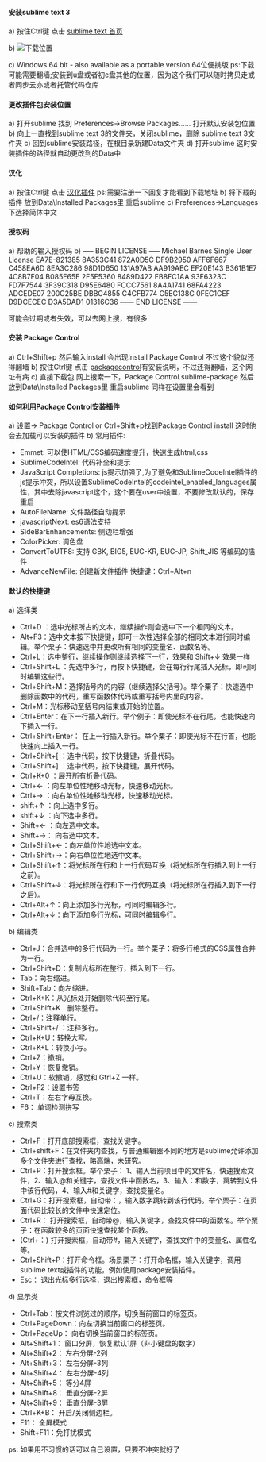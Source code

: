 #### 安装sublime text 3

a) 按住Ctrl键 点击 [sublime text 首页](http://www.sublimetext.com/)

b) ![下载位置](http://7xif9n.com1.z0.glb.clouddn.com/NY9%5BXR2P_37_4U5W%25%7B3UKQ7.png)

c) Windows 64 bit - also available as a portable version  64位便携版 ps:下载可能需要翻墙;安装到u盘或者初c盘其他的位置，因为这个我们可以随时拷贝走或者同步云亦或者托管代码仓库

<!-- more -->
#### 更改插件包安装位置
a) 打开sublime 找到 Preferences->Browse Packages…… 打开默认安装包位置
b) 向上一直找到sublime text 3的文件夹，关闭sublime，删除 sublime text 3文件夹
c) 回到sublime安装路径，在根目录新建Data文件夹
d) 打开sublime 这时安装插件的路径就自动更改到的Data中

#### 汉化

a) 按住Ctrl键 点击 [汉化插件](http://sublimetext.iaixue.com/forum.php?mod=viewthread&tid=342&extra=&page=1)
ps:需要注册一下回复才能看到下载地址
b) 将下载的插件 放到Data\Installed Packages里 重启sublime
c) Preferences->Languages 下选择简体中文

#### 授权码

a) 帮助的输入授权码
b)
        —– BEGIN LICENSE —–
    Michael Barnes
    Single User License
    EA7E-821385
    8A353C41 872A0D5C DF9B2950 AFF6F667
    C458EA6D 8EA3C286 98D1D650 131A97AB
    AA919AEC EF20E143 B361B1E7 4C8B7F04
    B085E65E 2F5F5360 8489D422 FB8FC1AA
    93F6323C FD7F7544 3F39C318 D95E6480
    FCCC7561 8A4A1741 68FA4223 ADCEDE07
    200C25BE DBBC4855 C4CFB774 C5EC138C
    0FEC1CEF D9DCECEC D3A5DAD1 01316C36
    —— END LICENSE ——

可能会过期或者失效，可以去网上搜，有很多

#### 安装 Package Control

a) Ctrl+Shift+p 然后输入install 会出现Install Package Control 不过这个貌似还得翻墙
b) 按住Ctrl键 点击 [packagecontrol](https://packagecontrol.io/installation)有安装说明，不过还得翻墙，这个网址有病
c) 直接下载包 网上搜索一下，Package Control.sublime-package 然后放到Data\Installed Packages里 重启sublime 同样在设置里会看到

#### 如何利用Package Control安装插件
 a) 设置-> Package Control  or  Ctrl+Shift+p找到Package Control install 这时他会去加载可以安装的插件
 b) 常用插件:
- Emmet: 可以使HTML/CSS编码速度提升，快速生成html,css
- SublimeCodeIntel: 代码补全和提示
- JavaScript Completions: js提示加强了,为了避免和SublimeCodeIntel插件的js提示冲突，所以设置SublimeCodeIntel的codeintel_enabled_languages属性，其中去除javascript这个，这个要在user中设置，不要修改默认的，保存重启
- AutoFileName: 文件路径自动提示
- javascriptNext: es6语法支持
- SideBarEnhancements: 侧边栏增强
- ColorPicker: 调色盘
- ConvertToUTF8: 支持 GBK, BIG5, EUC-KR, EUC-JP, Shift_JIS 等编码的插件
- AdvanceNewFile: 创建新文件插件 快捷键：Ctrl+Alt+n

#### 默认的快捷键

a) 选择类
* Ctrl+D ：选中光标所占的文本，继续操作则会选中下一个相同的文本。
* Alt+F3：选中文本按下快捷键，即可一次性选择全部的相同文本进行同时编辑。举个栗子：快速选中并更改所有相同的变量名、函数名等。
* Ctrl+L：选中整行，继续操作则继续选择下一行，效果和 Shift+↓ 效果一样
* Ctrl+Shift+L ：先选中多行，再按下快捷键，会在每行行尾插入光标，即可同时编辑这些行。
* Ctrl+Shift+M：选择括号内的内容（继续选择父括号）。举个栗子：快速选中删除函数中的代码，重写函数体代码或重写括号内里的内容。
* Ctrl+M：光标移动至括号内结束或开始的位置。
* Ctrl+Enter：在下一行插入新行。举个例子：即使光标不在行尾，也能快速向下插入一行。
* Ctrl+Shift+Enter： 在上一行插入新行。举个栗子：即使光标不在行首，也能快速向上插入一行。
* Ctrl+Shift+[ ：选中代码，按下快捷键，折叠代码。
* Ctrl+Shift+] ：选中代码，按下快捷键，展开代码。
* Ctrl+K+0 ：展开所有折叠代码。
* Ctrl+← ：向左单位性地移动光标，快速移动光标。
* Ctrl+→ ：向右单位性地移动光标，快速移动光标。
* shift+↑ ：向上选中多行。
* shift+↓ ：向下选中多行。
* Shift+← ：向左选中文本。
* Shift+→： 向右选中文本。
* Ctrl+Shift+←：向左单位性地选中文本。
* Ctrl+Shift+→：向右单位性地选中文本。
* Ctrl+Shift+↑：将光标所在行和上一行代码互换（将光标所在行插入到上一行之前）。
* Ctrl+Shift+↓：将光标所在行和下一行代码互换（将光标所在行插入到下一行之后）。
* Ctrl+Alt+↑：向上添加多行光标，可同时编辑多行。
* Ctrl+Alt+↓：向下添加多行光标，可同时编辑多行。

b) 编辑类
* Ctrl+J：合并选中的多行代码为一行。举个栗子：将多行格式的CSS属性合并为一行。
* Ctrl+Shift+D：复制光标所在整行，插入到下一行。
* Tab：向右缩进。
* Shift+Tab：向左缩进。
* Ctrl+K+K：从光标处开始删除代码至行尾。
* Ctrl+Shift+K：删除整行。
* Ctrl+/：注释单行。
* Ctrl+Shift+/ ：注释多行。
* Ctrl+K+U：转换大写。
* Ctrl+K+L：转换小写。
* Ctrl+Z：撤销。
* Ctrl+Y：恢复撤销。
* Ctrl+U：软撤销，感觉和 Gtrl+Z 一样。
* Ctrl+F2：设置书签
* Ctrl+T：左右字母互换。
* F6： 单词检测拼写

c) 搜索类
* Ctrl+F：打开底部搜索框，查找关键字。
* Ctrl+shift+F：在文件夹内查找，与普通编辑器不同的地方是sublime允许添加多个文件夹进行查找，略高端，未研究。
* Ctrl+P：打开搜索框。举个栗子：
1、输入当前项目中的文件名，快速搜索文件，2、输入@和关键字，查找文件中函数名，3、输入：和数字，跳转到文件中该行代码，4、输入#和关键字，查找变量名。
* Ctrl+G：打开搜索框，自动带：，输入数字跳转到该行代码。举个栗子：在页面代码比较长的文件中快速定位。
* Ctrl+R： 打开搜索框，自动带@，输入关键字，查找文件中的函数名。举个栗子：在函数较多的页面快速查找某个函数。
* (Ctrl+：) 打开搜索框，自动带#，输入关键字，查找文件中的变量名、属性名等。
* Ctrl+Shift+P：打开命令框。场景栗子：打开命名框，输入关键字，调用sublime text或插件的功能，例如使用package安装插件。
* Esc： 退出光标多行选择，退出搜索框，命令框等

d) 显示类
* Ctrl+Tab：按文件浏览过的顺序，切换当前窗口的标签页。
* Ctrl+PageDown：向左切换当前窗口的标签页。
* Ctrl+PageUp： 向右切换当前窗口的标签页。
* Alt+Shift+1： 窗口分屏，恢复默认1屏（非小键盘的数字）
* Alt+Shift+2： 左右分屏-2列
* Alt+Shift+3： 左右分屏-3列
* Alt+Shift+4： 左右分屏-4列
* Alt+Shift+5： 等分4屏
* Alt+Shift+8： 垂直分屏-2屏
* Alt+Shift+9： 垂直分屏-3屏
* Ctrl+K+B： 开启/关闭侧边栏。
* F11： 全屏模式
* Shift+F11：免打扰模式


ps: 如果用不习惯的话可以自己设置，只要不冲突就好了